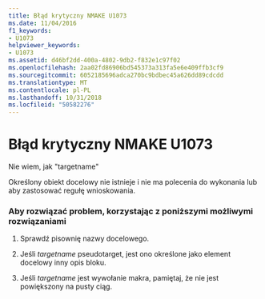 ```yaml
---
title: Błąd krytyczny NMAKE U1073
ms.date: 11/04/2016
f1_keywords:
- U1073
helpviewer_keywords:
- U1073
ms.assetid: d46bf2dd-400a-4802-9db2-f832e1c97f02
ms.openlocfilehash: 2aa02fd86906bd545373a313fa5e6e409ffb3cf9
ms.sourcegitcommit: 6052185696adca270bc9bdbec45a626dd89cdcdd
ms.translationtype: MT
ms.contentlocale: pl-PL
ms.lasthandoff: 10/31/2018
ms.locfileid: "50582276"
---
```

# <a name="nmake-fatal-error-u1073"></a>Błąd krytyczny NMAKE U1073

Nie wiem, jak "targetname"

Określony obiekt docelowy nie istnieje i nie ma polecenia do wykonania lub aby zastosować regułę wnioskowania.

### <a name="to-fix-by-using-the-following-possible-solutions"></a>Aby rozwiązać problem, korzystając z poniższymi możliwymi rozwiązaniami

1. Sprawdź pisownię nazwy docelowego.

1. Jeśli *targetname* pseudotarget, jest ono określone jako element docelowy inny opis bloku.

1. Jeśli *targetname* jest wywołanie makra, pamiętaj, że nie jest powiększony na pusty ciąg.